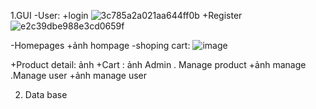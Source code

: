 1.GUI
-User: 
+login
![3c785a2a021aa644ff0b](https://github.com/user-attachments/assets/c412e0e1-4d06-4bda-9fa4-18d7ed17f9ac)
+Register
![e2c39dbe988e3cd0659f](https://github.com/user-attachments/assets/d0b11413-5f80-4169-ba11-6c87b101cab4)

-Homepages
+ảnh hompage
-shoping cart:
![image](https://github.com/user-attachments/assets/648dc3fe-9e22-419e-8123-ffc6889e81a3)

+Product detail: ảnh
+Cart : ảnh
Admin 
. Manage product
 +ảnh manage
.Manage user
  +ảnh manage user

2. Data base
